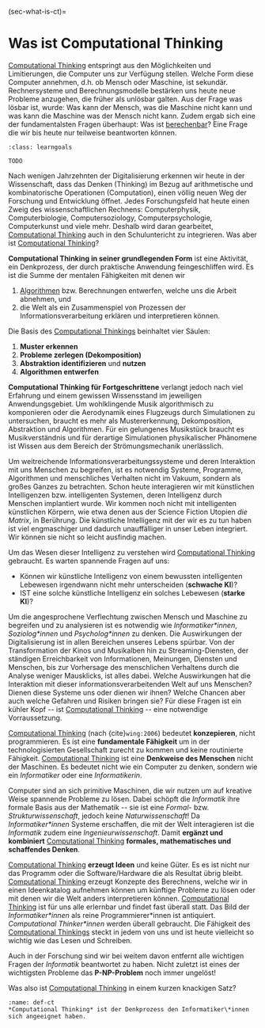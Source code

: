 (sec-what-is-ct)=
# Was ist Computational Thinking

[Computational Thinking](sec-what-is-ct) entspringt aus den Möglichkeiten und Limitierungen, die Computer uns zur Verfügung stellen.
Welche Form diese Computer annehmen, d.h. ob Mensch oder Maschine, ist sekundär.
Rechnersysteme und Berechnungsmodelle bestärken uns heute neue Probleme anzugehen, die früher als unlösbar galten.
Aus der Frage was lösbar ist, wurde: Was kann der Mensch, was die Maschine nicht kann und was kann die Maschine was der Mensch nicht kann.
Zudem ergab sich eine der fundamentalsten Fragen überhaupt: Was ist [berechenbar](def-computable)?
Eine Frage die wir bis heute nur teilweise beantworten können.

```{admonition} Lernziel
:class: learngoals

TODO
```

Nach wenigen Jahrzehnten der Digitalisierung erkennen wir heute in der Wissenschaft, dass das Denken (Thinking) im Bezug auf arithmetische und kombinatorische Operationen (Computation), einen völlig neuen Weg der Forschung und Entwicklung öffnet.
Jedes Forschungsfeld hat heute einen Zweig des wissenschaftlichen Rechnens: Computerphysik, Computerbiologie, Computersoziology, Computerpsychologie, Computerkunst und viele mehr.
Deshalb wird daran gearbeitet, [Computational Thinking](sec-what-is-ct) auch in den Schuluntericht zu integrieren.
Was aber ist [Computational Thinking](sec-what-is-ct)?

**Computational Thinking in seiner grundlegenden Form** ist eine Aktivität, ein Denkprozess, der durch praktische Anwendung feingeschliffen wird.
Es ist die Summe der mentalen Fähigkeiten mit denen wir
1. [Algorithmen](def-algorithm) bzw. Berechnungen entwerfen, welche uns die Arbeit abnehmen, und 
2. die Welt als ein Zusammenspiel von Prozessen der Informationsverarbeitung erklären und interpretieren können.

Die Basis des [Computational Thinkings](sec-what-is-ct) beinhaltet vier Säulen:
1. **Muster erkennen**
2. **Probleme zerlegen (Dekomposition)**
3. **Abstraktion identifizieren** und **nutzen**
4. **Algorithmen entwerfen**

**Computational Thinking für Fortgeschrittene** verlangt jedoch nach viel Erfahrung und einem gewissen Wissensstand im jeweiligen Anwendungsgebiet.
Um wohlklingende Musik algorithmisch zu komponieren oder die Aerodynamik eines Flugzeugs durch Simulationen zu untersuchen, braucht es mehr als Mustererkennung, Dekomposition, Abstraktion und Algorithmen.
Für ein gelungenes Musikstück braucht es Musikverständnis und für derartige Simulationen physikalischer Phänomene ist Wissen aus dem Bereich der Strömungsmechanik unerlässlich.

Um weitreichende Informationsverarbeitungssysteme und deren Interaktion mit uns Menschen zu begreifen, ist es notwendig Systeme, Programme, Algorithmen und menschliches Verhalten nicht im Vakuum, sondern als großes Ganzes zu betrachten.
Schon heute interagieren wir mit künstlichen Intelligenzen bzw. intelligenten Systemen, deren Intelligenz durch Menschen implantiert wurde.
Wir kommen noch nicht mit intelligenten künstlichen Körpern, wie etwa denen aus der Science Fiction Utopien *die Matrix*, in Berührung.
Die künstliche Intelligenz mit der wir es zu tun haben ist viel engmaschiger und dadurch unauffälliger in unser Leben integriert.
Wir können sie nicht so leicht ausfindig machen.

Um das Wesen dieser Intelligenz zu verstehen wird [Computational Thinking](sec-what-is-ct) gebraucht.
Es warten spannende Fragen auf uns:

+ Können wir künstliche Intelligenz von einem bewussten intelligenten Lebewesen irgendwann nicht mehr unterscheiden (**schwache KI**)?
+ IST eine solche künstliche Intelligenz ein solches Lebewesen (**starke KI**)?

Um die angesprochene Verflechtung zwischen Mensch und Maschine zu begreifen und zu analysieren ist es notwendig wie *Informatiker\*innen*, *Soziolog\*innen* und *Psycholog\*innen* zu denken.
Die Auswirkungen der Digitalisierung ist in allen Bereichen unseres Lebens spürbar.
Von der Transformation der Kinos und Musikalben hin zu Streaming-Diensten, der ständigen Erreichbarkeit von Informationen, Meinungen, Diensten und Menschen, bis zur Vorhersage des menschlichen Verhaltens durch die Analyse weniger Mausklicks, ist alles dabei.
Welche Auswirkungen hat die Interaktion mit dieser informationsverarbeitenden Welt auf uns Menschen?
Dienen diese Systeme uns oder dienen wir ihnen?
Welche Chancen aber auch welche Gefahren und Risiken bringen sie?
Für diese Fragen ist ein kühler Kopf -- ist [Computational Thinking](sec-what-is-ct) -- eine notwendige Vorraussetzung.

[Computational Thinking](sec-what-is-ct) (nach {cite}`wing:2006`) bedeutet **konzepieren**, nicht programmieren.
Es ist eine **fundamentale Fähigkeit** um in der technologisierten Gesellschaft zurecht zu kommen und keine routinierte Fähigkeit.
[Computational Thinking](sec-what-is-ct) ist eine **Denkweise des Menschen** nicht der Maschinen.
Es bedeutet nicht wie ein Computer zu denken, sondern wie ein *Informatiker* oder eine *Informatikerin*.

Computer sind an sich primitive Maschinen, die wir nutzen um auf kreative Weise spannende Probleme zu lösen.
Dabei schöpft die *Informatik* ihre formale Basis aus der Mathematik -- sie ist eine *Formal*- bzw. *Strukturwissenschaft*, jedoch keine *Naturwissenschaft*!
Da *Informatiker\*innen* Systeme erschaffen, die mit der Welt interagieren ist die *Informatik* zudem eine *Ingenieurwissenschaft*.
Damit **ergänzt und kombiniert** [Computational Thinking](sec-what-is-ct) **formales, mathematisches und schaffendes Denken**. 

[Computational Thinking](sec-what-is-ct) **erzeugt Ideen** und keine Güter.
Es es ist nicht nur das Programm oder die Software/Hardware die als Resultat übrig bleibt.
[Computational Thinking](sec-what-is-ct) erzeugt Konzepte des Berechnens, welche wir in einen Ideenkatalog aufnehmen können um künftige Probleme zu lösen oder mit denen wir die Welt anders interpretieren können.
[Computational Thinking](sec-what-is-ct) ist für uns alle erlernbar und findet fast überall statt.
Das Bild der *Informatiker\*innen* als reine Programmierer\*innen ist antiquiert.
*Computational Thinker\*innen* werden überall gebraucht.
Die Fähigkeit des [Computational Thinkings](sec-what-is-ct) steckt in jedem von uns und ist heute vielleicht so wichtig wie das Lesen und Schreiben.

Auch in der Forschung sind wir bei weitem davon entfernt alle wichtigen Fragen der *Informatik* beantwortet zu haben.
Nicht zuletzt ist eines der wichtigsten Probleme das **P-NP-Problem** noch immer ungelöst!

Was also ist [Computational Thinking](sec-what-is-ct) in einem kurzen knackigen Satz?

```{admonition} Computational Thinking
:name: def-ct
*Computational Thinking* ist der Denkprozess den Informatiker\*innen sich angeeignet haben.
```